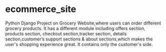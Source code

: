 # ecommerce_site
Python Django Project on Grocery Website,where users can order different grocery products. It has a  different module including offers section, products section, checkout section,tracker section, details section,customer’s support sections &amp; about sections,which makes the user's shopping experience great.      It contains only the customer's side.

